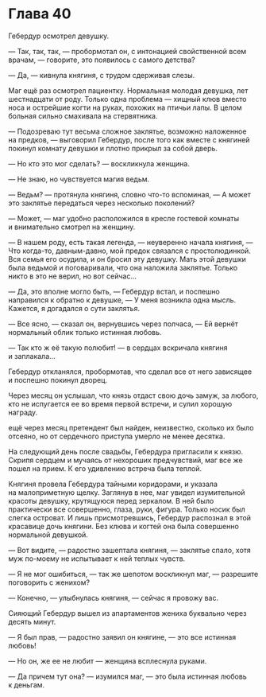 # Глава 40

Гебердур осмотрел девушку.

— Так, так, так, — пробормотал он, с интонацией свойственной всем врачам, — говорите, это появилось с самого детства?

— Да, — кивнула княгиня, с трудом сдерживая слезы.

Маг ещё раз осмотрел пациентку. Нормальная молодая девушка, лет шестнадцати от роду. Только одна проблема — хищный клюв вместо носа и острейшие когти на руках, похожих на птичьи лапы. В целом больная сильно смахивала на стервятника.

— Подозреваю тут весьма сложное заклятье, возможно наложенное на предков, — выговорил Гебердур, после того как вместе с княгиней покинул комнату девушки и плотно прикрыл за собой дверь.

— Но кто это мог сделать? — воскликнула женщина.

— Не знаю, но чувствуется магия ведьм.

— Ведьм? — протянула княгиня, словно что-то вспоминая, — А может это заклятье передаться через несколько поколений?

— Может, — маг удобно расположился в кресле гостевой комнаты и внимательно смотрел на женщину.

— В нашем роду, есть такая легенда, — неуверенно начала княгиня, — Что когда-то, давным-давно, мой предок связался с простолюдинкой. Вся семья его осудила, и он бросил эту девушку. Мать этой девушки была ведьмой и поговаривали, что она наложила заклятье. Только никто в это не верил, но вот сейчас...

— Да, это вполне могло быть, — Гебердур встал, и поспешно направился к обратно к девушке, — У меня возникла одна мысль. Кажется, я догадался о сути заклятья.

— Все ясно, — сказал он, вернувшись через полчаса, — Ей вернёт нормальный облик только истинная любовь.

— Так кто ж её такую полюбит! — в сердцах вскричала княгиня и заплакала...

Гебердур откланялся, пробормотав, что сделал все от него зависящее и поспешно покинул дворец.

Через месяц он услышал, что князь отдаст свою дочь замуж, за любого, кто не испугается ее во время первой встречи, и сулил хорошую награду.

ещё через месяц претендент был найден, неизвестно, сколько их было отсеяно, но от сердечного приступа умерло не менее десятка.

На следующий день после свадьбы, Гебердура пригласили к князю. Скрипя сердцем и мучаясь от нехороших предчувствий, маг все же пошел на прием. К его удивлению встреча была теплой. 

Княгиня провела Гебердура тайными коридорами, и указала на малоприметную щелку. Заглянув в нее, маг увидел изумительной красоты девушку, крутящуюся перед зеркалом. В ней было практически все совершенно, глаза, руки, фигура. Только носик был слегка островат. И лишь присмотревшись, Гебердур распознал в этой красавице дочь княгини. Без клюва и когтей она была совершенно нормальной девушкой.

— Вот видите, — радостно зашептала княгиня, — заклятье спало, хотя муж по-моему не испытывает к ней теплых чувств.

— Я не мог ошибиться, — так же шепотом воскликнул маг, — разрешите поговорить с женихом?

— Конечно, — улыбнулась княгиня, — сейчас я провожу вас.

Сияющий Гебердур вышел из апартаментов жениха буквально через десять минут.

— Я был прав, — радостно заявил он княгине, — это все истинная любовь!

— Но он, же ее не любит — женщина всплеснула руками.

— Да причем тут она? — изумился маг, — это была истинная любовь к деньгам.

